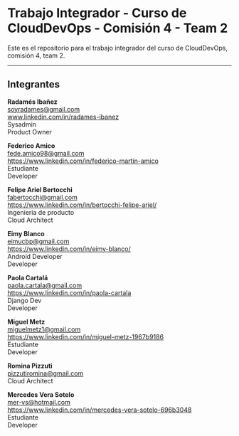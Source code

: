 # Trabajo Integrador - Curso de CloudDevOps - Comisión 4 - Team 2
Este es el repositorio para el trabajo integrador del curso de CloudDevOps, comisión 4, team 2.

---

## Integrantes

**Radamés Ibañez**  
soyradames@gmail.com  
www.linkedin.com/in/radames-ibanez  
Sysadmin  
Product Owner  

**Federico Amico**  
fede.amico98@gmail.com  
https://www.linkedin.com/in/federico-martin-amico  
Estudiante  
Developer  

**Felipe Ariel Bertocchi**  
fabertocchi@gmail.com  
https://www.linkedin.com/in/bertocchi-felipe-ariel/  
Ingeniería de producto  
Cloud Architect  

**Eimy Blanco**  
eimucbp@gmail.com  
https://www.linkedin.com/in/eimy-blanco/  
Android Developer  
Developer  

**Paola Cartalá**  
paola.cartala@gmail.com  
https://www.linkedin.com/in/paola-cartala  
Django Dev  
Developer  

**Miguel Metz**  
miguelmetz1@gmail.com  
https://www.linkedin.com/in/miguel-metz-1967b9186  
Estudiante  
Developer  

**Romina Pizzuti**  
pizzutiromina@gmail.com  
Cloud Architect  

**Mercedes Vera Sotelo**  
mer-vs@hotmail.com  
https://www.linkedin.com/in/mercedes-vera-sotelo-696b3048  
Estudiante  
Developer  
